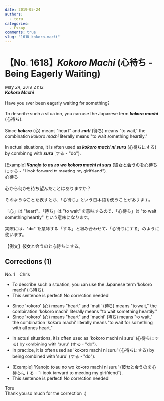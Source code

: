 ```yaml
---
date: 2019-05-24
authors:
  - toru
categories:
  - Essay
comments: true
slug: "1618_kokoro-machi"
---
```


# 【No. 1618】<strong><em>Kokoro Machi</em></strong> (心待ち - Being Eagerly Waiting)
<div class="date">May 24, 2019 21:12</div>
<div id="post"><div id="body_show_ori">
<strong><em>Kokoro Machi</em></strong><br/><br/>Have you ever been eagerly waiting for something?<br/><br/>To describe such a situation, you can use the Japanese term <strong><em>kokoro machi</em></strong> (心待ち).<br/><br/>Since <strong><em>kokoro</em></strong> (心) means "heart" and <strong><em>mati</em></strong> (待ち) means "to wait," the combination <em>kokoro machi</em> literally means "to wait something heartily."<br/><br/>In actual situations, it is often used as <strong><em>kokoro machi ni suru</em></strong> (心待ちにする) by combining with <strong><em>suru</em></strong> (する - "do").<br/><br/>[Example] <strong><em>Kanojo to au no wo kokoro machi ni suru</em></strong> (彼女と会うのを心待ちにする - "I look forward to meeting my girlfriend").
</div></div>

<!-- more -->

<div id="post_ja"><div id="body_show_mo">
心待ち<br/><br/>心から何かを待ち望んだことはありますか？<br/><br/>そのようなことを表すとき、「心待ち」という日本語を使うことがあります。<br/><br/>「心」は "heart"、「待ち」は "to wait" を意味するので、「心待ち」は "to wait something heartly" という意味になります。<br/><br/>実際には、"do" を意味する「する」と組み合わせて、「心待ちにする」のように使います。<br/><br/>【例文】彼女と会うのと心待ちにする。
</div></div>

## Corrections (1)
<div id="block"><div class="first_name"> No. 1　<span class="just_name">Chris</span></div><div id="block2">
<ul class="correction_field">
<li class="incorrect">To describe such a situation, you can use the Japanese term 'kokoro machi' (心待ち).</li>
<li class="corrected perfect">This sentence is perfect! No correction needed!</li>
</ul>
<ul class="correction_field">
<li class="incorrect">Since 'kokoro' (心) means "heart" and 'mati' (待ち) means "to wait," the combination 'kokoro machi' literally means "to wait something heartily."</li>
<li class="corrected correct">
Since 'kokoro' (心) means "heart" and 'machi' (待ち) means "to wait," the combination 'kokoro machi' literally means "to wait for something with all ones heart."
</li>
</ul>
<ul class="correction_field">
<li class="incorrect">In actual situations, it is often used as 'kokoro machi ni suru' (心待ちにする) by combining with 'suru' (する - "do").</li>
<li class="corrected correct">
In practice, it is often used as 'kokoro machi ni suru' (心待ちにする) by being combined with 'suru' (する - "do").
</li>
</ul>
<ul class="correction_field">
<li class="incorrect">[Example] 'Kanojo to au no wo kokoro machi ni suru' (彼女と会うのを心待ちにする - "I look forward to meeting my girlfriend").</li>
<li class="corrected perfect">This sentence is perfect! No correction needed!</li>
</ul>
</div><div class="name"><span class="just_name">Toru</span><br>
Thank you so much for the correction! :)
</div>
</div>
